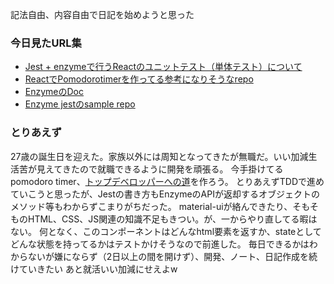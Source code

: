 記法自由、内容自由で日記を始めようと思った
### 今日見たURL集
- [Jest + enzymeで行うReactのユニットテスト（単体テスト）について](https://mae.chab.in/archives/60066)
- [ReactでPomodorotimerを作ってる参考になりそうなrepo](https://github.com/afonsopacifer/react-pomodoro/blob/master/app/components/Pomodoro/Pomodoro.js)
- [EnzymeのDoc](https://airbnb.io/enzyme/docs/guides/jest.html)
- [Enzyme jestのsample repo](https://github.com/vjwilson/enzyme-example-jest/blob/master/src/__tests__/Foo-test.js)

### とりあえず
27歳の誕生日を迎えた。家族以外には周知となってきたが無職だ。いい加減生活苦が見えてきたので就職できるように開発を頑張る。
今手掛けてるpomodoro timer、[トップデベロッパーへの道](https://qiita.com/baby-degu/items/f905c8ee972cf46ce11b)を作ろう。
とりあえずTDDで進めていこうと思ったが、Jestの書き方もEnzymeのAPIが返却するオブジェクトのメソッド等もわからずこまりがちだった。
material-uiが絡んできたり、そもそものHTML、CSS、JS関連の知識不足もきつい。が、一からやり直してる暇はない。
何となく、このコンポーネントはどんなhtml要素を返すか、stateとしてどんな状態を持ってるかはテストかけそうなので前進した。
毎日できるかはわからないが嫌にならず（2日以上の間を開けず）、開発、ノート、日記作成を続けていきたい
あと就活いい加減にせえよw

